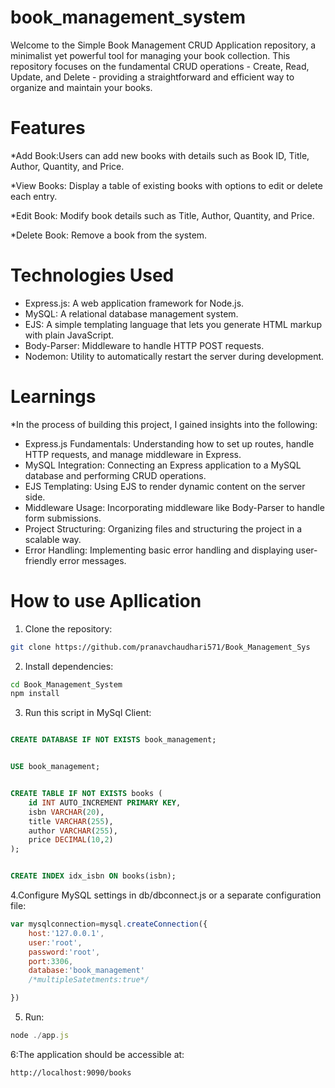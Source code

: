 

# book_management_system
Welcome to the Simple Book Management CRUD Application repository, a minimalist yet powerful tool for managing your book collection. This repository focuses on the fundamental CRUD operations - Create, Read, Update, and Delete - providing a straightforward and efficient way to organize and maintain your books.

# Features
*Add Book:Users can add new books with details such as Book ID, Title, Author, Quantity, and Price.

*View Books:
Display a table of existing books with options to edit or delete each entry.

*Edit Book:
Modify book details such as Title, Author, Quantity, and Price.

*Delete Book:
Remove a book from the system.


# Technologies Used
* Express.js: A web application framework for Node.js.
* MySQL: A relational database management system.
* EJS: A simple templating language that lets you generate HTML markup with plain JavaScript.
* Body-Parser: Middleware to handle HTTP POST requests.
* Nodemon: Utility to automatically restart the server during development.


# Learnings
*In the process of building this project, I gained insights into the following:

* Express.js Fundamentals: Understanding how to set up routes, handle HTTP requests, and manage middleware in Express.
* MySQL Integration: Connecting an Express application to a MySQL database and performing CRUD operations.
* EJS Templating: Using EJS to render dynamic content on the server side.
* Middleware Usage: Incorporating middleware like Body-Parser to handle form submissions.
* Project Structuring: Organizing files and structuring the project in a scalable way.
* Error Handling: Implementing basic error handling and displaying user-friendly error messages.


# How to use Apllication
1. Clone the repository:
```bash
git clone https://github.com/pranavchaudhari571/Book_Management_Sys

```
2. Install dependencies:
```bash
cd Book_Management_System
npm install
```
3. Run this script in MySql Client:
```sql

CREATE DATABASE IF NOT EXISTS book_management;


USE book_management;


CREATE TABLE IF NOT EXISTS books (
    id INT AUTO_INCREMENT PRIMARY KEY,
    isbn VARCHAR(20),
    title VARCHAR(255),
    author VARCHAR(255),
    price DECIMAL(10,2)
);


CREATE INDEX idx_isbn ON books(isbn);
```
4.Configure MySQL settings in db/dbconnect.js or a separate configuration file:
```javaScript
var mysqlconnection=mysql.createConnection({
    host:'127.0.0.1',
    user:'root',
    password:'root',
    port:3306,
    database:'book_management'
    /*multipleSatetments:true*/

})
```
5. Run:
```javaScript
node ./app.js
```
6:The application should be accessible at:
```
http://localhost:9090/books

```
